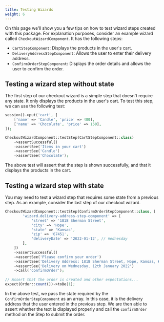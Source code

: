 ```yaml
---
title: Testing Wizards
weight: 6
---
```


On this page we'll show you a few tips on how to test wizard steps created with this package. For explanation purposes, consider an example wizard called `CheckoutWizardComponent`. It has the following steps:
- `CartStepComponent`: Displays the products in the user's cart.
- `DeliveryAddressStepComponent`: Allows the user to enter their delivery address.
- `ConfirmOrderStepComponent`: Displays the order details and allows the user to confirm the order.

## Testing a wizard step without state
The first step of our checkout wizard is a simple step that doesn't require any state. It only displays the products in the user's cart. To test this step, we can use the following test:

```php
session()->put('cart', [
    ['name' => 'Candle', 'price' => 400],
    ['name' => 'Chocolate', 'price' => 150],
]);

CheckoutWizardComponent::testStep(CartStepComponent::class)
    ->assertSuccessful()
    ->assertSee('Items in your cart')
    ->assertSee('Candle')
    ->assertSee('Chocolate');
```

The above test will assert that the step is shown successfully, and that it displays the products in the cart.

## Testing a wizard step with state
You may need to test a wizard step that requires some state from a previous step. As an example, consider the last step of our checkout wizard.  

```php
CheckoutWizardComponent::testStep(ConfirmOrderStepComponent::class, [
        'wizard.delivery-address-step-component' => [
            'street' => '1818 Sherman Street',
            'city' => 'Hope',
            'state' => 'Kansas',
            'zip' => '67451',
            'deliveryDate' => '2022-01-12', // Wednesday
        ],
    ])
    ->assertSuccessful()
    ->assertSee('Please confirm your order')
    ->assertSee('Delivery Address: 1818 Sherman Street, Hope, Kansas, 67451')
    ->assertSee('Delivery on Wednesday, 12th January 2022')
    ->call('confirmOrder');
    
// Assert that the order is created and other expectations...
expect(Order::count())->toBe(1);
```

In the above test, we pass the state required by the `ConfirmOrderStepComponent` as an array. In this case, it is the delivery address that the user entered in the previous step. We are then able to assert whether the text is displayed properly and call the `confirmOrder` method on the Step to submit the order.   
